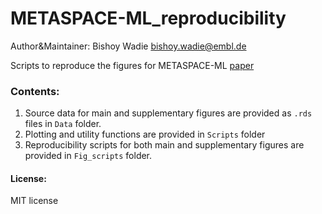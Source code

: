 # METASPACE-ML_reproducibility

Author&Maintainer: Bishoy Wadie [bishoy.wadie@embl.de](mailto:bishoy.wadie@embl.de)

Scripts to reproduce the figures for METASPACE-ML [paper](https://www.biorxiv.org/content/10.1101/2023.05.29.542736v2)

### Contents:

1.  Source data for main and supplementary figures are provided as `.rds` files in `Data` folder.
2.  Plotting and utility functions are provided in `Scripts` folder
3.  Reproducibility scripts for both main and supplementary figures are provided in `Fig_scripts` folder.

#### License:

MIT license
